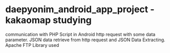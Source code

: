 # daepyonim_android_app_project - kakaomap studying
communication with PHP Script in Android
http request with some data parameter.
JSON data retrieve from http request and JSON Data Extracting.
Apache FTP Library used
